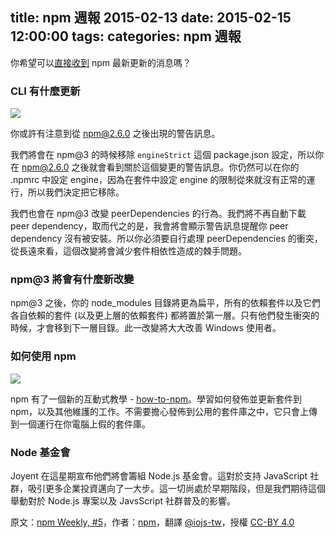 title: npm 週報 2015-02-13
date: 2015-02-15 12:00:00
tags:
categories: npm 週報
---

你希望可以[直接收到](https://www.npmjs.com/npm-weekly) npm 最新更新的消息嗎？

### CLI 有什麼更新

![](http://media.tumblr.com/5702701b335f0738fc9497aec482cb42/tumblr_inline_njqav2FNuI1t68bpr.png)

你或許有注意到從 npm@2.6.0 之後出現的警告訊息。

我們將會在 npm@3 的時候移除 `engineStrict` 這個 package.json 設定，所以你在 npm@2.6.0 之後就會看到關於這個變更的警告訊息。你仍然可以在你的 .npmrc 中設定 engine，因為在套件中設定 engine 的限制從來就沒有正常的運行，所以我們決定把它移除。

我們也會在 npm@3 改變 peerDependencies 的行為。我們將不再自動下載 peer dependency，取而代之的是，我會將會顯示警告訊息提醒你 peer dependency 沒有被安裝。所以你必須要自行處理 peerDependencies 的衝突，從長遠來看，這個改變將會減少套件相依性造成的棘手問題。

### npm@3 將會有什麼新改變

npm@3 之後，你的 node_modules 目錄將更為扁平，所有的依賴套件以及它們各自依賴的套件 (以及更上層的依賴套件) 都將置於第一層。只有他們發生衝突的時候，才會移到下一層目錄。此一改變將大大改善 Windows 使用者。

### 如何使用 npm

![](http://media.tumblr.com/b3f53c6a6a8c7d5862a95fda7a94f7de/tumblr_inline_njqazvJorm1t68bpr.png)

npm 有了一個新的互動式教學 - [how-to-npm](https://www.npmjs.com/package/how-to-npm)。學習如何發佈並更新套件到 npm，以及其他維護的工作。不需要擔心發佈到公用的套件庫之中，它只會上傳到一個運行在你電腦上假的套件庫。

### Node 基金會

Joyent 在這星期宣布他們將會籌組 Node.js 基金會。這對於支持 JavaScript 社群，吸引更多企業投資邁向了一大步。這一切尚處於早期階段，但是我們期待這個舉動對於 Node.js 專案以及 JavsScript 社群普及的影響。

原文：[npm Weekly, #5](http://blog.npmjs.org/post/110924823920/npm-weekly-5)，作者：[npm](http://blog.npmjs.org/)，翻譯 [@iojs-tw](https://github.com/iojs/iojs-tw)，授權 [CC-BY 4.0](https://creativecommons.org/licenses/by/4.0/deed.zh_TW)
